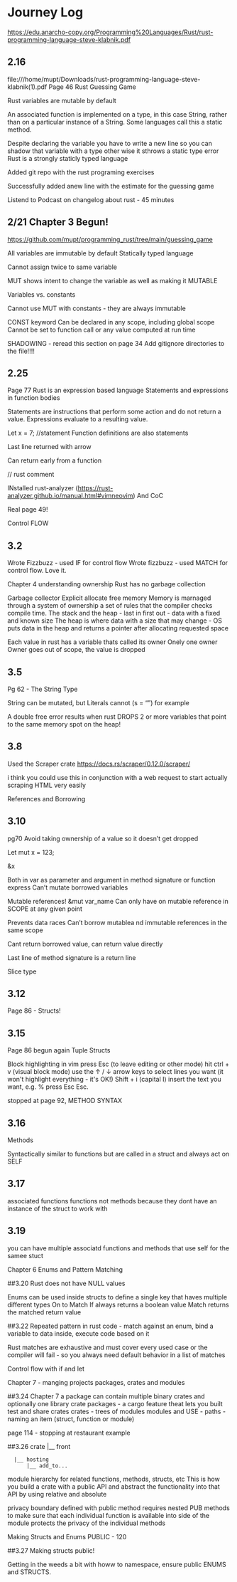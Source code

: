# Journey Log


https://edu.anarcho-copy.org/Programming%20Languages/Rust/rust-programming-language-steve-klabnik.pdf

## 2.16
file:///home/mupt/Downloads/rust-programming-language-steve-klabnik(1).pdf
Page 46
Rust Guessing Game

Rust variables are mutable by default

An associated function is implemented on a type, in this
case String, rather than on a particular instance of a String. Some languages
call this a static method.

Despite declaring the variable you have to write a new line so you can shadow that variable with a type other wise it sthrows a static type error
Rust is a strongly staticly typed language

Added git repo with the rust programing exercises

Successfully added anew line with the estimate for the guessing game

Listend to Podcast on changelog about rust - 45 minutes

## 2/21 Chapter 3 Begun!
https://github.com/mupt/programming_rust/tree/main/guessing_game

All variables are immutable by default
Statically typed language

Cannot assign twice to same variable

MUT shows intent to change the variable as well as making it MUTABLE

Variables vs. constants

Cannot use MUT with constants - they are always immutable

CONST keyword
Can be declared in any scope, including global scope
Cannot be set to function call or any value computed at run time

SHADOWING - reread this section on page 34
Add gitignore directories to the file!!!!

## 2.25
Page 77
Rust is an expression based language
Statements and expressions in function bodies

Statements are instructions that perform some action and do not return a value. Expressions evaluate to a resulting value.

Let x = 7;  //statement
Function definitions are also statements

Last line returned with arrow

Can return early from a function

// rust comment

INstalled rust-analyzer (https://rust-analyzer.github.io/manual.html#vimneovim)
And CoC

Real page 49!

Control FLOW


## 3.2

Wrote Fizzbuzz - used IF for control flow
Wrote fizzbuzz  - used MATCH for control flow. Love it.


Chapter 4  understanding ownership
Rust has no garbage collection

Garbage collector
Explicit allocate free memory
Memory is marnaged through a system of ownership a set of rules that the compiler checks compile time.
The stack and the heap - last in first out - data with a fixed and known size
The heap is where data with a size that may change - OS puts data in the heap and returns a pointer after allocating requested space

Each value in rust has a variable thats called its owner
Onely one owner
Owner goes out of scope, the value is dropped

## 3.5
Pg 62 - The String Type

String can be mutated, but Literals cannot (s = “”) for example

A double free error results when rust DROPS 2 or more variables that point to the same memory spot on the heap!

## 3.8
Used the Scraper crate
https://docs.rs/scraper/0.12.0/scraper/

i  think you could use this in conjunction with a web request to start actually scraping HTML very easily

References and Borrowing

## 3.10
pg70
Avoid taking ownership of a value so it doesn’t get dropped

Let mut x = 123;

&x

Both in var as parameter and argument in method signature or function express
Can’t mutate borrowed variables

Mutable references!
&mut var_name
Can only have on mutable reference in SCOPE at any given point

Prevents data races
Can’t borrow mutablea nd immutable references in the same scope

Cant return borrowed value, can return value directly

Last line of method signature is a return line

Slice type

## 3.12
Page 86 - Structs!


## 3.15
Page 86 begun again
Tuple Structs

Block highlighting in vim
    press Esc (to leave editing or other mode)
    hit ctrl + v (visual block mode)
    use the ↑ / ↓ arrow keys to select lines you want (it won't highlight everything - it's OK!)
    Shift + i (capital I)
    insert the text you want, e.g. %
    press Esc Esc.

stopped at page 92, METHOD SYNTAX

## 3.16
Methods

Syntactically similar to functions but are called in a struct and always act on SELF

## 3.17
associated functions
functions not methods because they dont have an instance of the struct to work with

## 3.19
you can have multiple associatd functions and methods that use self for the samee stuct

Chapter 6
Enums and Pattern Matching

##3.20
Rust does not have NULL values

Enums can be used inside structs to define a single key that haves multiple different types
On to Match
If always returns a boolean value
Match returns the matched return value

##3.22
Repeated pattern in rust code - match against an enum, bind a variable to data inside, execute code based on it

Rust matches are exhaustive and must cover every used case or the compiler will fail - so you always need default behavior in a list of matches

Control flow with if and let

Chapter 7 - manging projects packages, crates and modules

##3.24
Chapter 7
a package can contain multiple binary crates and optionally one library crate
packages - a cargo feature theat lets you built test and share crates
crates - trees of modules
modules and USE -
paths - naming an item (struct, function or module)

page 114 - stopping at restaurant example

##3.26
crate
  |__ front

      |__ hosting
          |__ add_to...

module hierarchy for related functions, methods, structs, etc
This is how you build a crate with a public API and abstract the functionality into that API by using relative and absolute


privacy boundary defined with public method
requires nested PUB methods to make sure that each individual function is available into side of the module
protects the privacy of the individual methods

Making Structs and Enums PUBLIC - 120

##3.27
Making structs public!

Getting in the weeds a bit with howw to namespace, ensure public ENUMS and STRUCTS.
